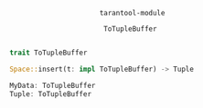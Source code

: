 
                              tarantool-module

                               ToTupleBuffer

```rust

    trait ToTupleBuffer

    Space::insert(t: impl ToTupleBuffer) -> Tuple

    MyData: ToTupleBuffer
    Tuple: ToTupleBuffer

```


